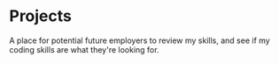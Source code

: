 # Projects
A place for potential future employers to review my skills, and see if my coding skills are what they're looking for.
